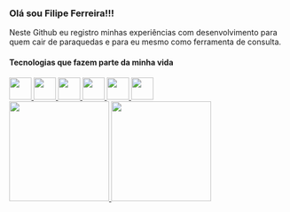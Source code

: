 ### Olá sou Filipe Ferreira!!! 

Neste Github eu registro minhas experiências com desenvolvimento para quem cair de paraquedas  e para eu mesmo como ferramenta de consulta.


  #### Tecnologias que fazem parte da minha vida
 <div align="left">
    <a href="https://github.com/Lipe1994">
    <img height="40em" src="https://cdn.jsdelivr.net/gh/devicons/devicon/icons/dotnetcore/dotnetcore-original.svg" />
    <img height="40em" src="https://cdn.jsdelivr.net/gh/devicons/devicon/icons/javascript/javascript-original.svg" />
    <img height="40em" src="https://cdn.jsdelivr.net/gh/devicons/devicon/icons/angularjs/angularjs-original.svg" />
    <img height="40em" src="https://cdn.jsdelivr.net/gh/devicons/devicon/icons/flutter/flutter-original.svg" />
    <img height="40em" src="https://cdn.jsdelivr.net/gh/devicons/devicon/icons/react/react-original.svg" />
    <img height="40em" src="https://cdn.jsdelivr.net/gh/devicons/devicon/icons/azure/azure-original.svg" />  
 </div>
 
 <div align="left">
  <a href="https://github.com/Lipe1994">
  <img height="180em" src="https://github-readme-stats.vercel.app/api?username=Lipe1994&show_icons=true&theme=midnight-purple&include_all_commits=true&count_private=false"/>
  <img height="180em" src="https://github-readme-stats.vercel.app/api/top-langs/?username=Lipe1994&layout=compact&langs_count=7&theme=midnight-purple"/>
</div>

